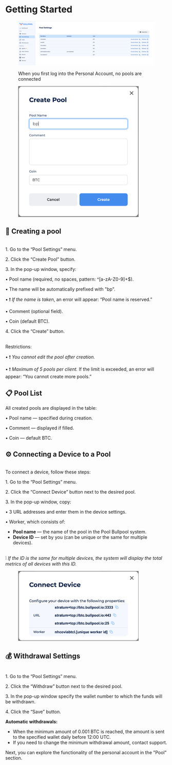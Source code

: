 # Getting Started

<figure><img src="../../.gitbook/assets/Снимок экрана 2025-01-13 в 14.37.39.png" alt=""><figcaption><p>When you first log into the Personal Account, no pools are connected</p></figcaption></figure>

<div data-full-width="true"><figure><img src="../../.gitbook/assets/Снимок экрана 2025-01-13 в 14.38.48.png" alt="" width="375"><figcaption></figcaption></figure></div>

## 🚀 Creating a pool

\
1\. Go to the “Pool Settings” menu.

2\. Click the “Create Pool” button.

3\. In the pop-up window, specify:

• Pool name (required, no spaces, pattern: ^\[a-zA-Z0-9]+$).

• The name will be automatically prefixed with "bp".

• ❗ _If the name is taken_, an error will appear: “Pool name is reserved.”

• Comment (optional field).

• Coin (default BTC).

4\. Click the “Create” button.

\
Restrictions:

• ❗ _You cannot edit the pool after creation._

• ❗ _Maximum of 5 pools per client._ If the limit is exceeded, an error will appear: “You cannot create more pools.”

## 📋 Pool List

All created pools are displayed in the table:

• Pool name — specified during creation.

• Comment — displayed if filled.

• Coin — default BTC.

## ⚙️ Connecting a Device to a Pool

\
To connect a device, follow these steps:

1\. Go to the “Pool Settings” menu.

2\. Click the “Connect Device” button next to the desired pool.

3\. In the pop-up window, copy:

• 3 URL addresses and enter them in the device settings.

• Worker, which consists of:

* **Pool name** — the name of the pool in the Pool Bullpool system.
* **Device ID** — set by you (can be unique or the same for multiple devices).

\
❕ _If the ID is the same for multiple devices, the system will display the total metrics of all devices with this ID._

<figure><img src="../../.gitbook/assets/Снимок экрана 2025-01-13 в 14.39.13.png" alt="" width="375"><figcaption></figcaption></figure>

## 💰 Withdrawal Settings

\
1\. Go to the “Pool Settings” menu.

2\. Click the “Withdraw” button next to the desired pool.

3\. In the pop-up window specify the wallet number to which the funds will be withdrawn.

4\. Click the “Save” button.



**Automatic withdrawals:**

* When the minimum amount of 0.001 BTC is reached, the amount is sent to the specified wallet daily before 12:00 UTC.
* If you need to change the minimum withdrawal amount, contact support.

Next, you can explore the functionality of the personal account in the "Pool" section.
